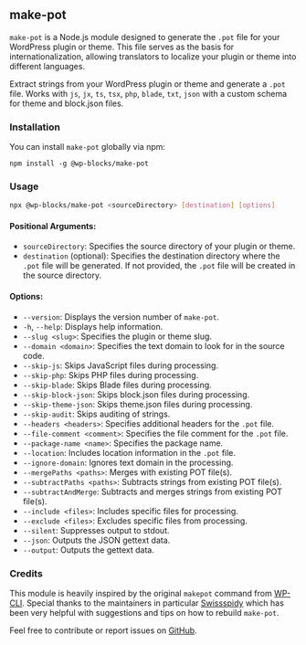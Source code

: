 ## make-pot

`make-pot` is a Node.js module designed to generate the `.pot` file for your WordPress plugin or theme. This file serves as the basis for internationalization, allowing translators to localize your plugin or theme into different languages.

Extract strings from your WordPress plugin or theme and generate a `.pot` file. Works with `js`, `jx`, `ts`, `tsx`, `php`, `blade`, `txt`, `json` with a custom schema for theme and block.json files.

### Installation

You can install `make-pot` globally via npm:

```
npm install -g @wp-blocks/make-pot
```

### Usage

```bash
npx @wp-blocks/make-pot <sourceDirectory> [destination] [options]
```

#### Positional Arguments:

- `sourceDirectory`: Specifies the source directory of your plugin or theme.
- `destination` (optional): Specifies the destination directory where the `.pot` file will be generated. If not provided, the `.pot` file will be created in the source directory.

#### Options:

- `--version`: Displays the version number of `make-pot`.
- `-h`, `--help`: Displays help information.
- `--slug <slug>`: Specifies the plugin or theme slug.
- `--domain <domain>`: Specifies the text domain to look for in the source code.
- `--skip-js`: Skips JavaScript files during processing.
- `--skip-php`: Skips PHP files during processing.
- `--skip-blade`: Skips Blade files during processing.
- `--skip-block-json`: Skips block.json files during processing.
- `--skip-theme-json`: Skips theme.json files during processing.
- `--skip-audit`: Skips auditing of strings.
- `--headers <headers>`: Specifies additional headers for the `.pot` file.
- `--file-comment <comment>`: Specifies the file comment for the `.pot` file.
- `--package-name <name>`: Specifies the package name.
- `--location`: Includes location information in the `.pot` file.
- `--ignore-domain`: Ignores text domain in the processing.
- `--mergePaths <paths>`: Merges with existing POT file(s).
- `--subtractPaths <paths>`: Subtracts strings from existing POT file(s).
- `--subtractAndMerge`: Subtracts and merges strings from existing POT file(s).
- `--include <files>`: Includes specific files for processing.
- `--exclude <files>`: Excludes specific files from processing.
- `--silent`: Suppresses output to stdout.
- `--json`: Outputs the JSON gettext data.
- `--output`: Outputs the gettext data.

### Credits

This module is heavily inspired by the original `makepot` command from [WP-CLI](https://github.com/wp-cli/i18n-command).
Special thanks to the maintainers in particular [Swissspidy](https://github.com/swissspidy) which
has been very helpful with suggestions and tips on how to rebuild `make-pot`.

Feel free to contribute or report issues on [GitHub](https://github.com/example/example).

